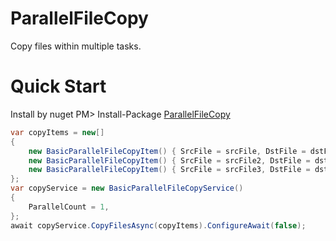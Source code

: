 # ParallelFileCopy
Copy files within multiple tasks.  

# Quick Start
Install by nuget
PM> Install-Package [ParallelFileCopy](https://www.nuget.org/packages/ParallelFileCopy)

```csharp
var copyItems = new[]
{
    new BasicParallelFileCopyItem() { SrcFile = srcFile, DstFile = dstFile },
    new BasicParallelFileCopyItem() { SrcFile = srcFile2, DstFile = dstFile2 },
    new BasicParallelFileCopyItem() { SrcFile = srcFile3, DstFile = dstFile3 },
};
var copyService = new BasicParallelFileCopyService()
{
    ParallelCount = 1,
};
await copyService.CopyFilesAsync(copyItems).ConfigureAwait(false);
```
